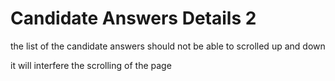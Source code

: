 # Candidate Answers Details 2

the list of the candidate answers should not be able to scrolled up and down

it will interfere the scrolling of the page
